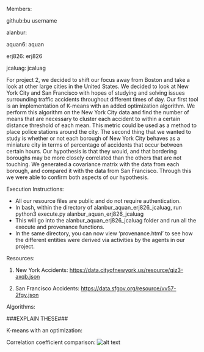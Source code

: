 Members:

github:bu username

alanbur:

aquan6: aquan

erj826: erj826

jcaluag: jcaluag

For project 2, we decided to shift our focus away from Boston and take a look at other large cities in the United States. We decided to look at New York City and San Francisco with hopes of studying and solving issues surrounding traffic accidents throughout different times of day. Our first tool is an implementation of K-means with an added optimization algorithm. We perform this algorithm on the New York City data and find the number of means that are necessary to cluster each accident to within a certain distance threshold of each mean. This metric could be used as a method to place police stations around the city. The second thing that we wanted to study is whether or not each borough of New York City behaves as a miniature city in terms of percentage of accidents that occur between certain hours. Our hypothesis is that they would, and that bordering boroughs may be more closely correlated than the others that are not touching. We generated a covariance matrix with the data from each borough, and compared it with the data from San Francisco. Through this we were able to confirm both aspects of our hypothesis.   


Execution Instructions:

* All our resource files are public and do not require authentication. 
* In bash, within the directory of alanbur_aquan_erj826_jcaluag, run python3 execute.py alanbur_aquan_erj826_jcaluag 
* This will go into the alanbur_aquan_erj826_jcaluag folder and run all the execute and provenance functions. 
* In the same directory, you can now view ‘provenance.html’ to see how the different entities were derived via activities by the agents in our project.


Resources:

1. New York Accidents: https://data.cityofnewyork.us/resource/qiz3-axqb.json

2. San Francisco Accidents: https://data.sfgov.org/resource/vv57-2fgy.json


Algorithms:

###EXPLAIN THESE###

K-means with an optimization:

Correlation coefficient comparison:
![alt text](https://github.com/aquan6/course-2017-fal-proj/blob/master/alanbur_aquan_erj826_jcaluag/covTable.jpeg)
